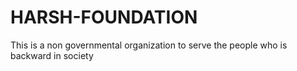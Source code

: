# HARSH-FOUNDATION
This is a non governmental organization
to serve the people who is backward in
society
